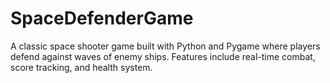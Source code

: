 # SpaceDefenderGame
   A classic space shooter game built with Python and Pygame where players defend against waves of enemy ships. Features include real-time combat, score tracking, and health system.  
